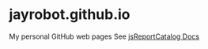 # jayrobot.github.io
My personal GitHub web pages
See <a href="jayrobot.github.io/jsReportCatalog">jsReportCatalog Docs</a>
